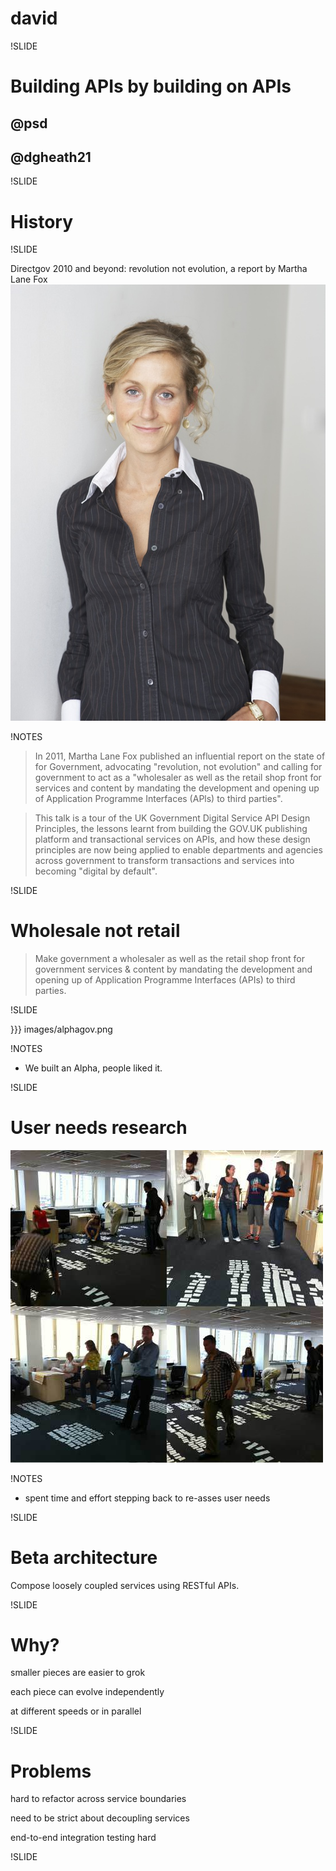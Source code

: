 # david

!SLIDE

# Building APIs by building on APIs

## @psd
## @dgheath21

!SLIDE

# History

!SLIDE

Directgov 2010 and beyond: revolution not evolution, a report by Martha Lane Fox
![](images/martha.jpg)


!NOTES

> In 2011, Martha Lane Fox published an influential report on the state of for Government, advocating "revolution, not evolution" and calling for government to act as a "wholesaler as well as the retail shop front for services and content by mandating the development and opening up of Application Programme Interfaces (APls) to third parties". 

> This talk is a tour of the UK Government Digital Service API Design Principles, the lessons learnt from building the GOV.UK publishing platform and transactional services on APIs, and how these design principles are now being applied to enable departments and agencies across government to transform transactions and services into becoming "digital by default".


!SLIDE

# Wholesale not retail

> Make government a wholesaler as well as the retail shop front for government services & content by mandating the development and opening up of Application Programme Interfaces (APIs) to third parties.

!SLIDE

}}} images/alphagov.png

!NOTES

- We built an Alpha, people liked it. 

!SLIDE

# User needs research

![card sorting](images/card-sorting.jpg)

!NOTES
- spent time and effort stepping back to re-asses user needs

!SLIDE

# Beta architecture

Compose loosely coupled services using RESTful APIs.

!SLIDE

# Why?

smaller pieces are easier to grok

each piece can evolve independently

at different speeds or in parallel


!SLIDE

# Problems

hard to refactor across service boundaries

need to be strict about decoupling services

end-to-end integration testing hard

!SLIDE

